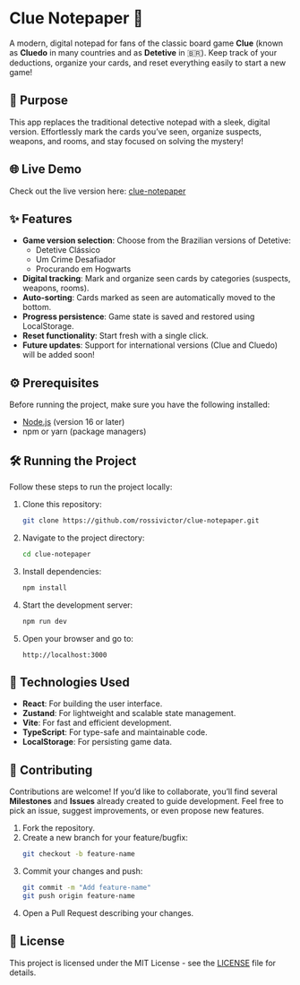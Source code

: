 # Clue Notepaper 📝

A modern, digital notepad for fans of the classic board game **Clue** (known as **Cluedo** in many countries and as **Detetive** in 🇧🇷). Keep track of your deductions, organize your cards, and reset everything easily to start a new game!

## 🎯 Purpose

This app replaces the traditional detective notepad with a sleek, digital version. Effortlessly mark the cards you’ve seen, organize suspects, weapons, and rooms, and stay focused on solving the mystery!

## 🌐 Live Demo

Check out the live version here: [clue-notepaper](https://detetive.app.br)

## ✨ Features

- **Game version selection**: Choose from the Brazilian versions of Detetive:
  - Detetive Clássico
  - Um Crime Desafiador
  - Procurando em Hogwarts
- **Digital tracking**: Mark and organize seen cards by categories (suspects, weapons, rooms).
- **Auto-sorting**: Cards marked as seen are automatically moved to the bottom.
- **Progress persistence**: Game state is saved and restored using LocalStorage.
- **Reset functionality**: Start fresh with a single click.
- **Future updates**: Support for international versions (Clue and Cluedo) will be added soon!

## ⚙️ Prerequisites

Before running the project, make sure you have the following installed:

- [Node.js](https://nodejs.org/) (version 16 or later)
- npm or yarn (package managers)

## 🛠️ Running the Project

Follow these steps to run the project locally:

1. Clone this repository:
   ```bash
   git clone https://github.com/rossivictor/clue-notepaper.git
   ```
2. Navigate to the project directory:
   ```bash
   cd clue-notepaper
   ```
3. Install dependencies:
   ```bash
   npm install
   ```
4. Start the development server:
   ```bash
   npm run dev
   ```
5. Open your browser and go to:
   ```
   http://localhost:3000
   ```

## 🚀 Technologies Used

- **React**: For building the user interface.
- **Zustand**: For lightweight and scalable state management.
- **Vite**: For fast and efficient development.
- **TypeScript**: For type-safe and maintainable code.
- **LocalStorage**: For persisting game data.

## 🤝 Contributing

Contributions are welcome! If you’d like to collaborate, you’ll find several **Milestones** and **Issues** already created to guide development. Feel free to pick an issue, suggest improvements, or even propose new features.

1. Fork the repository.
2. Create a new branch for your feature/bugfix:
   ```bash
   git checkout -b feature-name
   ```
3. Commit your changes and push:
   ```bash
   git commit -m "Add feature-name"
   git push origin feature-name
   ```
4. Open a Pull Request describing your changes.

## 📜 License

This project is licensed under the MIT License - see the [LICENSE](LICENSE) file for details.
